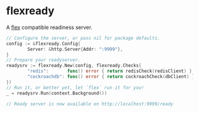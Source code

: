 # flexready

A [flex](https://github.com/go-flexible/flex) compatible readiness server.

```go
// Configure the server, or pass nil for package defaults.
config := &flexready.Config{
        Server: &http.Server{Addr: ":9999"},
}
// Prepare your readyserver.
readysrv := flexready.New(config, flexready.Checks{
        "redis":       func() error { return redisCheck(redisClient) },
        "cockroachdb": func() error { return cockroachCheck(dbClient) },
})
// Run it, or better yet, let `flex` run it for you!
_ = readysrv.Run(context.Background())

// Ready server is now available on http://localhost:9999/ready
```
